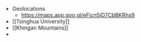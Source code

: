 - Geolocations
	- https://maps.app.goo.gl/eFicn5jD7CbBKRhs9
- [[Tsinghua University]]
- [[Khingan Mountains]]
-
